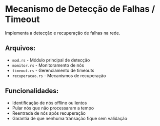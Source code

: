 # Mecanismo de Detecção de Falhas / Timeout

Implementa a detecção e recuperação de falhas na rede.

## Arquivos:
- `mod.rs` - Módulo principal de detecção
- `monitor.rs` - Monitoramento de nós
- `timeout.rs` - Gerenciamento de timeouts
- `recuperacao.rs` - Mecanismos de recuperação

## Funcionalidades:
- Identificação de nós offline ou lentos
- Pular nós que não processaram a tempo
- Reentrada de nós após recuperação
- Garantia de que nenhuma transação fique sem validação